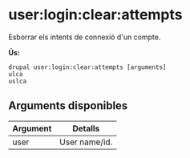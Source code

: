# user:login:clear:attempts
Esborrar els intents de connexió d'un compte.

**Ús:**
```
drupal user:login:clear:attempts [arguments]
ulca
uslca
```

## Arguments disponibles
Argument | Detalls
---------|-------------
user | User name/id.
